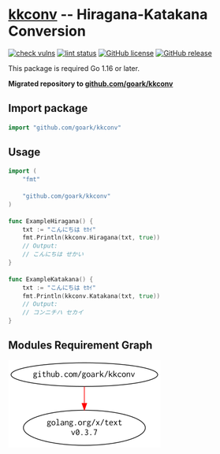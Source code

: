 # [kkconv] -- Hiragana-Katakana Conversion

[![check vulns](https://github.com/goark/kkconv/workflows/vulns/badge.svg)](https://github.com/goark/kkconv/actions)
[![lint status](https://github.com/goark/kkconv/workflows/lint/badge.svg)](https://github.com/goark/kkconv/actions)
[![GitHub license](https://img.shields.io/badge/license-Apache%202-blue.svg)](https://raw.githubusercontent.com/goark/kkconv/master/LICENSE)
[![GitHub release](https://img.shields.io/github/release/goark/kkconv.svg)](https://github.com/goark/kkconv/releases/latest)

This package is required Go 1.16 or later.

**Migrated repository to [github.com/goark/kkconv][kkconv]**

## Import package

```go
import "github.com/goark/kkconv"
```

## Usage

```go
import (
    "fmt"

    "github.com/goark/kkconv"
)

func ExampleHiragana() {
    txt := "こんにちは ｾｶｲ"
    fmt.Println(kkconv.Hiragana(txt, true))
    // Output:
    // こんにちは せかい
}

func ExampleKatakana() {
    txt := "こんにちは ｾｶｲ"
    fmt.Println(kkconv.Katakana(txt, true))
    // Output:
    // コンニチハ セカイ
}
```

## Modules Requirement Graph

[![dependency.png](./dependency.png)](./dependency.png)

[kkconv]: https://github.com/goark/kkconv "goark/kkconv: Hiragana-Katakana Conversion"
